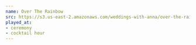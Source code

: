 ```yaml
---
name: Over The Rainbow
src: https://s3.us-east-2.amazonaws.com/weddings-with-anna/over-the-rainbow.mp3
played_at:
- ceremony
- cocktail hour
---
```

